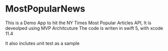 # MostPopularNews

This is a Demo App to hit the NY Times Most Popular Articles API, It is deveolped using MVP Architcuture 
The code is writen in swift 5, with xcode 11.4

It also inclutes unit test as a sample



